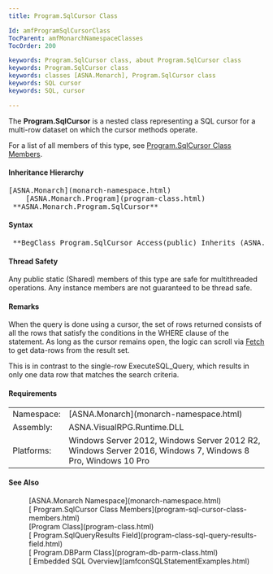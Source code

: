 ```yaml
---
title: Program.SqlCursor Class

Id: amfProgramSqlCursorClass
TocParent: amfMonarchNamespaceClasses
TocOrder: 200

keywords: Program.SqlCursor class, about Program.SqlCursor class
keywords: Program.SqlCursor class
keywords: classes [ASNA.Monarch], Program.SqlCursor class
keywords: SQL cursor
keywords: SQL, cursor

---
```


The **Program.SqlCursor** is a nested class representing a SQL cursor for a multi-row dataset on which the cursor methods operate.

For a list of all members of this type, see [ Program.SqlCursor Class Members](program-sql-cursor-class-members.html).

#### Inheritance Hierarchy
<pre>[ASNA.Monarch](monarch-namespace.html)
    [ASNA.Monarch.Program](program-class.html)
 **ASNA.Monarch.Program.SqlCursor** </pre>

#### Syntax
<pre class="syntax"> **BegClass Program.SqlCursor Access(public) Inherits (ASNA.Monarch.Program)** </pre>

#### Thread Safety
Any public static (Shared) members of this type are safe for multithreaded operations. Any instance members are not guaranteed to be thread safe.

#### Remarks
When the query is done using a cursor, the set of rows returned consists of all the rows that satisfy the conditions in the WHERE clause of the statement. As long as the cursor remains open, the logic can scroll via [Fetch](program-sql-cursor-class-fetch-method.html) to get data-rows from the result set.

This is in contrast to the single-row ExecuteSQL_Query, which results in only one data row that matches the search criteria.

#### Requirements
<table class="dttable" cellspacing="0" cellpadding="4" width="60%">
           <colgroup>
            <col width="15%" style="font-weight:bold" />
            <col width="85%" />
          </colgroup>
          <tr>
            <td>Namespace:</td>
            <td>[ASNA.Monarch](monarch-namespace.html)</td>
          </tr>
          <tr>
            <td>Assembly:</td>
            <td>ASNA.VisualRPG.Runtime.DLL</td>
          </tr>
         <tr>
            <td>Platforms:</td>
            <td> Windows Server 2012, Windows Server 2012 R2, Windows Server 2016, Windows 7, Windows 8 Pro, Windows 10 Pro</td>
         </tr>
</table>

#### See Also
<dl>
        <dd>[ASNA.Monarch
        Namespace](monarch-namespace.html)</dd>
        <dd>[
        Program.SqlCursor Class Members](program-sql-cursor-class-members.html)</dd>
        <dd>[Program
        Class](program-class.html)</dd>
        <dd>[
        Program.SqlQueryResults Field](program-class-sql-query-results-field.html)</dd>
       <dd>[
        Program.DBParm Class](program-db-parm-class.html)</dd>
       <dd>[
        Embedded SQL Overview](amfconSQLStatementExamples.html)</dd>
</dl>

